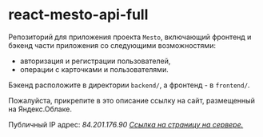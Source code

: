 # react-mesto-api-full
Репозиторий для приложения проекта `Mesto`, включающий фронтенд и бэкенд части приложения со следующими возможностями: 
* авторизация и регистрации пользователей,
* операции с карточками и пользователями. 

Бэкенд расположите в директории `backend/`, а фронтенд - в `frontend/`.

Пожалуйста, прикрепите в это описание ссылку на сайт, размещенный на Яндекс.Облаке.

Публичный IP адрес: *84.201.176.90*
*[Ссылка на страницу на сервере.](https://mesto.vkorch.nomoredomains.club/)*
